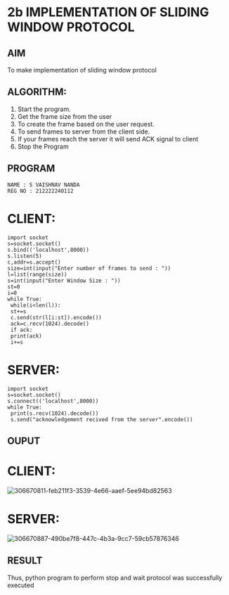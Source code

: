 # 2b IMPLEMENTATION OF SLIDING WINDOW PROTOCOL
## AIM
To make implementation of sliding window protocol
## ALGORITHM:
1. Start the program.
2. Get the frame size from the user
3. To create the frame based on the user request.
4. To send frames to server from the client side.
5. If your frames reach the server it will send ACK signal to client
6. Stop the Program
## PROGRAM

~~~
NAME : S VAISHNAV NANDA
REG NO : 212222240112
~~~
# CLIENT:
```
import socket
s=socket.socket()
s.bind(('localhost',8000))
s.listen(5)
c,addr=s.accept()
size=int(input("Enter number of frames to send : "))
l=list(range(size))
s=int(input("Enter Window Size : "))
st=0
i=0
while True:
 while(i<len(l)):
 st+=s
 c.send(str(l[i:st]).encode())
 ack=c.recv(1024).decode()
 if ack:
 print(ack)
 i+=s
```
# SERVER:
```
import socket
s=socket.socket()
s.connect(('localhost',8000))
while True: 
 print(s.recv(1024).decode())
 s.send("acknowledgement recived from the server".encode())
```
## OUPUT
# CLIENT:
![306670811-feb211f3-3539-4e66-aaef-5ee94bd82563](https://github.com/Sudharsanram/2b_SLIDING_WINDOW_PROTOCOL/assets/119393980/a8ab464e-3a8e-4924-af1d-3aec6e6e2565)

# SERVER:
![306670887-490be7f8-447c-4b3a-9cc7-59cb57876346](https://github.com/Sudharsanram/2b_SLIDING_WINDOW_PROTOCOL/assets/119393980/947aea57-7dc7-426f-9187-37231bc9e12a)


## RESULT
Thus, python program to perform stop and wait protocol was successfully executed
